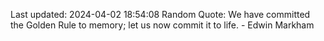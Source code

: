Last updated: 2024-04-02 18:54:08
Random Quote: We have committed the Golden Rule to memory; let us now commit it to life. - Edwin Markham